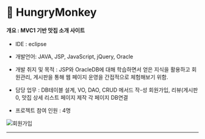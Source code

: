 # 🎂 HungryMonkey


#### 개요 : MVC1 기반 맛집 소개 사이트

- IDE : eclipse

- 개발언어: JAVA, JSP, JavaScript, jQuery, Oracle

- 개발 취지 및 목적 : JSP와 OracleDB에 대해 학습하면서 얻은 지식을 활용하고 회원관리, 게시판을 통해 
                     웹 페이지 운영을 간접적으로 체험해보기 위함.

- 담당 업무 : DB테이블 설계, VO, DAO, CRUD 메서드 작-성
           회원가입, 리뷰(게시판0, 맛집 상세 리스트 페이지 제작
           각 페이지 DB연결

- 프로젝트 참여 인원 : 4명

![회원가입](https://user-images.githubusercontent.com/84759004/124489936-7df28c00-ddec-11eb-9896-73be72ec4fe8.PNG)


---

```

```
